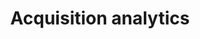 ---
title: "Acquisition analytics"
description: "Acquisition Analytics from cost management, manufacturer analysis, vendors, order size, and price analysis. Includes acquisition data such as: Category overview, Manufacturer analysis, Price Analysis, Vendor analysis, Order size analysis, Cost avoidance."
url-link: "https://d2d.gsa.gov/report/acquisition-analytics"
type: "HTML"
gov-only: "true"
is-external: "true"
publication-date: "August 01, 2023"
reading-time: "5"
resource-type: "Tool"
filter: "market-intelligence"
audience: "contracts-acquisitions"
branded-offerings: "market-it-data-intelligence"
---